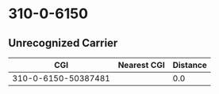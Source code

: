 # 310-0-6150
## Unrecognized Carrier


| CGI | Nearest CGI | Distance |
|-----|-------------|----------|
| 310-0-6150-50387481 |  | 0.0 |
